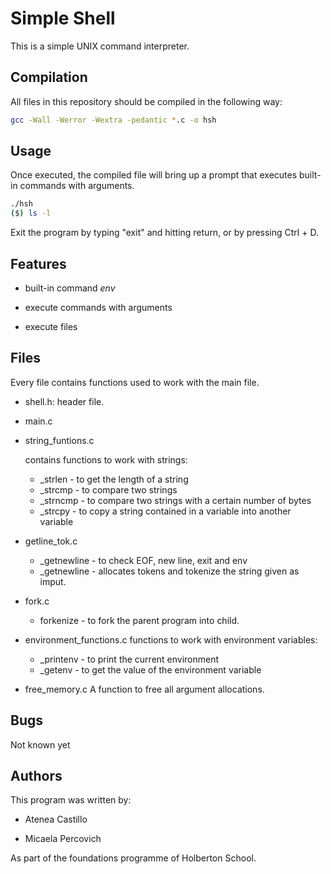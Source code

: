 # Simple Shell

This is a simple UNIX command interpreter.

## Compilation

All files in this repository should be compiled in the following way:

```bash
gcc -Wall -Werror -Wextra -pedantic *.c -o hsh
```

## Usage

Once executed, the compiled file will bring up a prompt that executes built-in
commands with arguments.

```bash
./hsh
($) ls -l

```
Exit the program by typing "exit" and hitting return, or by pressing Ctrl + D.

## Features

 - built-in command *env*

 - execute commands with arguments

 - execute files

## Files
   Every file contains functions used to work with the main file.

- shell.h:
  header file.
- main.c

- string_funtions.c

  contains functions to work with strings:
  - _strlen - to get the length of a string
  - _strcmp - to compare two strings
  - _strncmp - to compare two strings with a certain number of bytes
  - _strcpy - to copy a string contained in a variable into another variable

- getline_tok.c
  - _getnewline - to check EOF, new line, exit and env
  - _getnewline - allocates tokens and tokenize the string given as imput.

- fork.c
  - forkenize - to fork the parent program into child.

- environment_functions.c
  functions to work with environment variables:
  - _printenv - to print the current environment
  - _getenv - to get the value of the environment variable

- free_memory.c
  A function to free all argument allocations.

## Bugs

 Not known yet

## Authors

This program was written by:

- Atenea Castillo

- Micaela Percovich

As part of the foundations programme of Holberton School.

